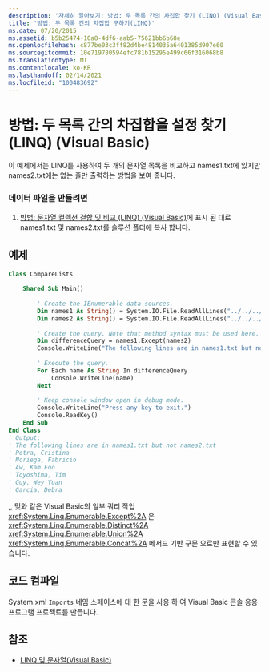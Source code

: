 ```yaml
---
description: '자세히 알아보기: 방법: 두 목록 간의 차집합 찾기 (LINQ) (Visual Basic)'
title: '방법: 두 목록 간의 차집합 구하기(LINQ)'
ms.date: 07/20/2015
ms.assetid: b5b25474-10a8-4df6-aab5-75621bb6b68e
ms.openlocfilehash: c877be03c3ff82d4be4814035a6401385d907e60
ms.sourcegitcommit: 10e719780594efc781b15295e499c66f316068b8
ms.translationtype: MT
ms.contentlocale: ko-KR
ms.lasthandoff: 02/14/2021
ms.locfileid: "100483692"
---
```

# <a name="how-to-find-the-set-difference-between-two-lists-linq-visual-basic"></a>방법: 두 목록 간의 차집합을 설정 찾기 (LINQ) (Visual Basic)

이 예제에서는 LINQ를 사용하여 두 개의 문자열 목록을 비교하고 names1.txt에 있지만 names2.txt에는 없는 줄만 출력하는 방법을 보여 줍니다.  
  
### <a name="to-create-the-data-files"></a>데이터 파일을 만들려면  
  
1. [방법: 문자열 컬렉션 결합 및 비교 (LINQ) (Visual Basic)](how-to-combine-and-compare-string-collections-linq.md)에 표시 된 대로 names1.txt 및 names2.txt를 솔루션 폴더에 복사 합니다.  
  
## <a name="example"></a>예제  
  
```vb  
Class CompareLists  
  
    Shared Sub Main()  
  
        ' Create the IEnumerable data sources.  
        Dim names1 As String() = System.IO.File.ReadAllLines("../../../names1.txt")  
        Dim names2 As String() = System.IO.File.ReadAllLines("../../../names2.txt")  
  
        ' Create the query. Note that method syntax must be used here.  
        Dim differenceQuery = names1.Except(names2)  
        Console.WriteLine("The following lines are in names1.txt but not names2.txt")  
  
        ' Execute the query.  
        For Each name As String In differenceQuery  
            Console.WriteLine(name)  
        Next  
  
        ' Keep console window open in debug mode.  
        Console.WriteLine("Press any key to exit.")  
        Console.ReadKey()  
    End Sub  
End Class  
' Output:  
' The following lines are in names1.txt but not names2.txt  
' Potra, Cristina  
' Noriega, Fabricio  
' Aw, Kam Foo  
' Toyoshima, Tim  
' Guy, Wey Yuan  
' Garcia, Debra  
```  
  
 ,, 및와 같은 Visual Basic의 일부 쿼리 작업 <xref:System.Linq.Enumerable.Except%2A> 은 <xref:System.Linq.Enumerable.Distinct%2A> <xref:System.Linq.Enumerable.Union%2A> <xref:System.Linq.Enumerable.Concat%2A> 메서드 기반 구문 으로만 표현할 수 있습니다.  
  
## <a name="compile-the-code"></a>코드 컴파일  

System.xml `Imports` 네임 스페이스에 대 한 문을 사용 하 여 Visual Basic 콘솔 응용 프로그램 프로젝트를 만듭니다.
  
## <a name="see-also"></a>참조

- [LINQ 및 문자열(Visual Basic)](linq-and-strings.md)
